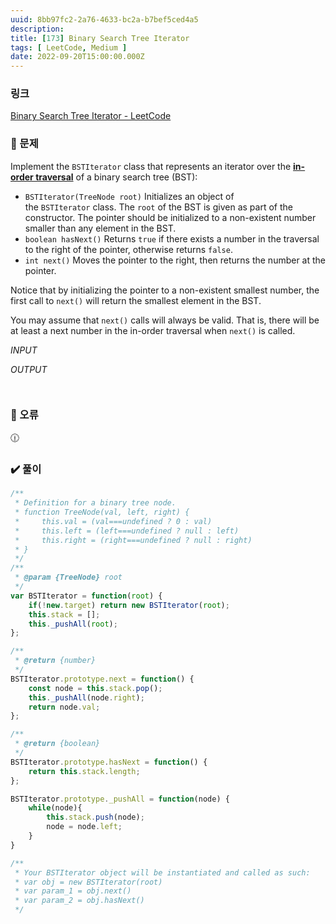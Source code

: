 ```yaml
---
uuid: 8bb97fc2-2a76-4633-bc2a-b7bef5ced4a5
description: 
title: [173] Binary Search Tree Iterator
tags: [ LeetCode, Medium ]
date: 2022-09-20T15:00:00.000Z
---
```








### 링크

[Binary Search Tree Iterator - LeetCode](https://leetcode.com/problems/binary-search-tree-iterator/)

### 📝 문제

Implement the `BSTIterator` class that represents an iterator over the **[in-order traversal](https://en.wikipedia.org/wiki/Tree_traversal#In-order_(LNR))** of a binary search tree (BST):

- `BSTIterator(TreeNode root)` Initializes an object of the `BSTIterator` class. The `root` of the BST is given as part of the constructor. The pointer should be initialized to a non-existent number smaller than any element in the BST.
- `boolean hasNext()` Returns `true` if there exists a number in the traversal to the right of the pointer, otherwise returns `false`.
- `int next()` Moves the pointer to the right, then returns the number at the pointer.

Notice that by initializing the pointer to a non-existent smallest number, the first call to `next()` will return the smallest element in the BST.

You may assume that `next()` calls will always be valid. That is, there will be at least a next number in the in-order traversal when `next()` is called.

*INPUT*

*OUTPUT*

```jsx

```

```jsx

```

### 🚨 오류

<aside>
🕧

</aside>

### ✔️ 풀이

```jsx
/**
 * Definition for a binary tree node.
 * function TreeNode(val, left, right) {
 *     this.val = (val===undefined ? 0 : val)
 *     this.left = (left===undefined ? null : left)
 *     this.right = (right===undefined ? null : right)
 * }
 */
/**
 * @param {TreeNode} root
 */
var BSTIterator = function(root) {
    if(!new.target) return new BSTIterator(root);
    this.stack = [];
    this._pushAll(root);
};

/**
 * @return {number}
 */
BSTIterator.prototype.next = function() {
    const node = this.stack.pop();
    this._pushAll(node.right);
    return node.val;
};

/**
 * @return {boolean}
 */
BSTIterator.prototype.hasNext = function() {
    return this.stack.length;
};

BSTIterator.prototype._pushAll = function(node) {
    while(node){
        this.stack.push(node);
        node = node.left;
    }
}

/** 
 * Your BSTIterator object will be instantiated and called as such:
 * var obj = new BSTIterator(root)
 * var param_1 = obj.next()
 * var param_2 = obj.hasNext()
 */
```